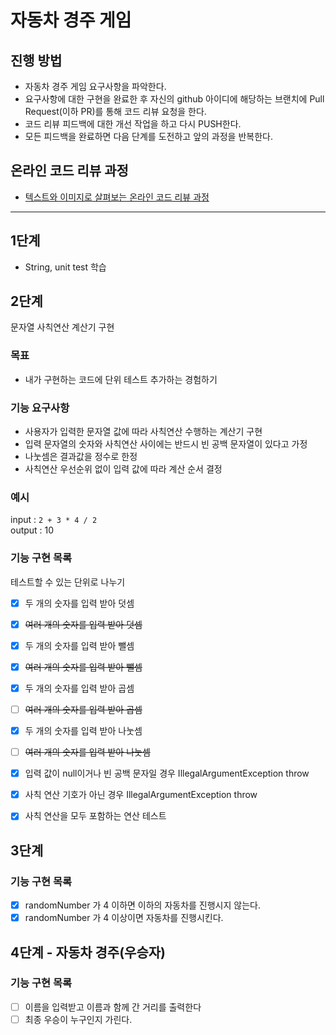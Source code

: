 # 자동차 경주 게임
## 진행 방법
* 자동차 경주 게임 요구사항을 파악한다.
* 요구사항에 대한 구현을 완료한 후 자신의 github 아이디에 해당하는 브랜치에 Pull Request(이하 PR)를 통해 코드 리뷰 요청을 한다.
* 코드 리뷰 피드백에 대한 개선 작업을 하고 다시 PUSH한다.
* 모든 피드백을 완료하면 다음 단계를 도전하고 앞의 과정을 반복한다.

## 온라인 코드 리뷰 과정
* [텍스트와 이미지로 살펴보는 온라인 코드 리뷰 과정](https://github.com/next-step/nextstep-docs/tree/master/codereview)

---

## 1단계

- String, unit test 학습

## 2단계

문자열 사칙연산 계산기 구현

### 목표

- 내가 구현하는 코드에 단위 테스트 추가하는 경험하기

### 기능 요구사항

- 사용자가 입력한 문자열 값에 따라 사칙연산 수행하는 계산기 구현
- 입력 문자열의 숫자와 사칙연산 사이에는 반드시 빈 공백 문자열이 있다고 가정
- 나눗셈은 결과값을 정수로 한정
- 사칙연산 우선순위 없이 입력 값에 따라 계산 순서 결정

### 예시

input : `2 + 3 * 4 / 2`  
output : 10

### 기능 구현 목록

테스트할 수 있는 단위로 나누기

- [x] 두 개의 숫자를 입력 받아 덧셈
- [x] ~~여러 개의 숫자를 입력 받아 덧셈~~
- [x] 두 개의 숫자를 입력 받아 뺄셈
- [x] ~~여러 개의 숫자를 입력 받아 뺄셈~~
- [x] 두 개의 숫자를 입력 받아 곱셈
- [ ] ~~여러 개의 숫자를 입력 받아 곱셈~~
- [x] 두 개의 숫자를 입력 받아 나눗셈
- [ ] ~~여러 개의 숫자를 입력 받아 나눗셈~~
- [x] 입력 값이 null이거나 빈 공백 문자일 경우 IllegalArgumentException throw
- [x] 사칙 연산 기호가 아닌 경우 IllegalArgumentException throw
- [x] 사칙 연산을 모두 포함하는 연산 테스트


## 3단계

### 기능 구현 목록

- [x] randomNumber 가 4 이하면 이하의 자동차를 진행시지 않는다.
- [x] randomNumber 가 4 이상이면 자동차를 진행시킨다.

## 4단계 - 자동차 경주(우승자)

### 기능 구현 목록

- [ ] 이름을 입력받고 이름과 함께 간 거리를 출력한다
- [ ] 최종 우승이 누구인지 가린다.
